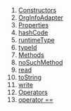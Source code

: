 1.  [Constructors](./OrgInfoAdapter-class#constructors.md)
2.  [OrgInfoAdapter](./OrgInfoAdapter/OrgInfoAdapter.md)
3.  [Properties](./OrgInfoAdapter-class#instance-properties.md)
4.  [hashCode](./OrgInfoAdapter/hashCode.md)
5.  [runtimeType](https://api.flutter.dev/flutter/dart-core/Object/runtimeType.html)
6.  [typeId](./OrgInfoAdapter/typeId.md)
7.  [Methods](./OrgInfoAdapter-class#instance-methods.md)
8.  [noSuchMethod](https://api.flutter.dev/flutter/dart-core/Object/noSuchMethod.html)
9.  [read](./OrgInfoAdapter/read.md)
10. [toString](https://api.flutter.dev/flutter/dart-core/Object/toString.html)
11. [write](./OrgInfoAdapter/write.md)
12. [Operators](./OrgInfoAdapter-class#operators.md)
13. [operator
    ==](./OrgInfoAdapter/operator_equals.md)
